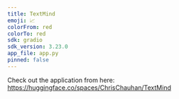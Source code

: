 ```yaml
---
title: TextMind
emoji: 📈
colorFrom: red
colorTo: red
sdk: gradio
sdk_version: 3.23.0
app_file: app.py
pinned: false
---
```


Check out the application from here: https://huggingface.co/spaces/ChrisChauhan/TextMind

